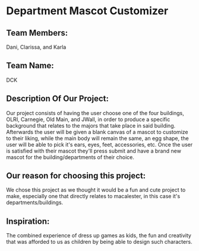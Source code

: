 # Department Mascot Customizer

Team Members: 
-
Dani, Clarissa, and Karla

Team Name: 
-
DCK

Description Of Our Project:
-
  Our project consists of having the user choose one of the four buildings, OLRI, Carnegie, Old Main, and JWall, in order to produce a specific background that relates to the majors that take place in said building. Afterwards the user will be given a blank canvas of a mascot to customize to their liking, while the main body will remain the same, an egg shape, the user will be able to pick it's ears, eyes, feet, accessories, etc. Once the user is satisfied with their mascot they'll press submit and have a brand new mascot for the building/departments of their choice.

Our reason for choosing this project:
-
  We chose this project as we thought it would be a fun and cute project to make, especially one that directly relates to macalester, in this case it's departments/buildings. 

Inspiration:
-
The combined experience of dress up games as kids, the fun and creativity that was afforded to us as children by being able to design such characters.

